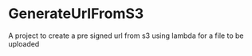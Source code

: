 # GenerateUrlFromS3
A project to create a pre signed url from s3 using lambda for a file to be uploaded
